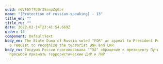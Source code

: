 ```yaml
---
uuid: mGVFGVf7b0r38ampZqGbr
name: "[Protection of russian-speaking] - 13"
title_en: ""
title_ru: ""
date: 2022-02-14T23:41:54.669Z
order: 13
component: DefaultText
body_en: The State Duma of Russia voted "FOR" an appeal to President Putin with
  a request to recognize the terrorist DNR and LNR
body_ru: Госдума России проголосовала ""ЗА" обращение к президенту Путину с
  просьбой признать террористические ДНР и ЛНР
---
```

